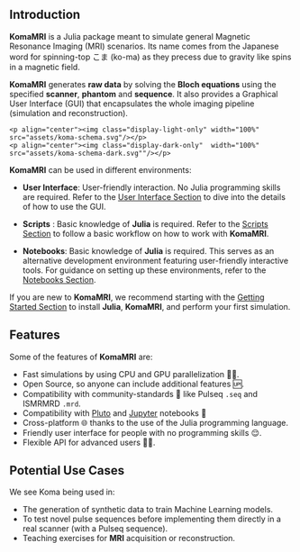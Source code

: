 ## Introduction

**KomaMRI** is a Julia package meant to simulate general Magnetic Resonance Imaging (MRI) scenarios. Its name comes from the Japanese word for spinning-top こま (ko-ma) as they precess due to gravity like spins in a magnetic field.

**KomaMRI** generates **raw data** by solving the **Bloch equations** using the specified **scanner**, **phantom** and **sequence**. It also provides a Graphical User Interface (GUI) that encapsulates the whole imaging pipeline (simulation and reconstruction).

```@raw html
<p align="center"><img class="display-light-only" width="100%" src="assets/koma-schema.svg"/></p>
<p align="center"><img class="display-dark-only"  width="100%" src="assets/koma-schema-dark.svg""/></p>
```

**KomaMRI** can be used in different environments:

* **User Interface**: User-friendly interaction. No Julia programming skills are required. Refer to the [User Interface Section](ui-details.md) to dive into the details of how to use the GUI.

* **Scripts** : Basic knowledge of **Julia** is required. Refer to the [Scripts Section](programming-workflow.md) to follow a basic workflow on how to work with **KomaMRI**.

* **Notebooks**: Basic knowledge of **Julia** is required. This serves as an alternative development environment featuring user-friendly interactive tools. For guidance on setting up these environments, refer to the [Notebooks Section](notebooks.md).

If you are new to **KomaMRI**, we recommend starting with the [Getting Started Section](getting-started.md) to install **Julia**, **KomaMRI**, and perform your first simulation.


## Features

Some of the features of **KomaMRI** are:
* Fast simulations by using CPU and GPU parallelization 🏃💨.
* Open Source, so anyone can include additional features 🆙.
* Compatibility with community-standards 🤝 like Pulseq `.seq` and ISMRMRD `.mrd`.
* Compatibility with [Pluto](notebooks.md#Pluto) and [Jupyter](notebooks.md#Jupyter) notebooks 🎈
* Cross-platform 🌐 thanks to the use of the Julia programming language.
* Friendly user interface for people with no programming skills 😌.
* Flexible API for advanced users 👨‍💻.

## Potential Use Cases

We see Koma being used in:
* The generation of synthetic data to train Machine Learning models.
* To test novel pulse sequences before implementing them directly in a real scanner (with a Pulseq sequence).
* Teaching exercises for **MRI** acquisition or reconstruction.
